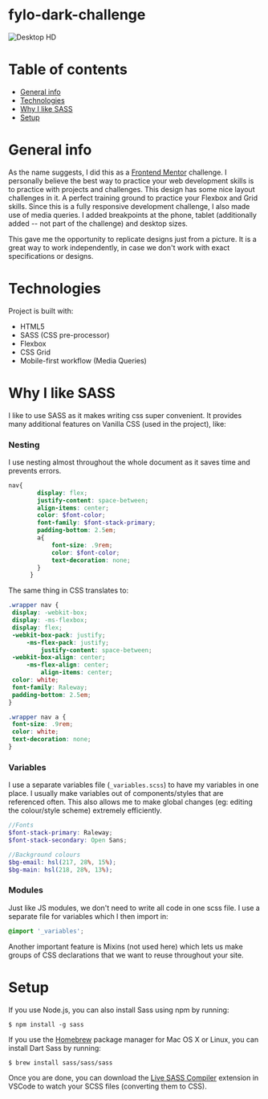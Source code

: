 # fylo-dark-challenge

![Desktop HD](https://user-images.githubusercontent.com/16800201/155210669-51739b80-e6a3-45a8-84ed-099d6cffbb18.png)


# Table of contents
* [General info](#general-info)
* [Technologies](#technologies)
* [Why I like SASS](#why-i-like-sass)
* [Setup](#setup)

# General info
As the name suggests, I did this as a [Frontend Mentor](https://www.frontendmentor.io/challenges) challenge. I personally believe the best way to practice your web development skills is to practice with projects and challenges. This design has some nice layout challenges in it. A perfect training ground to practice your Flexbox and Grid skills. Since this is a fully responsive development challenge, I also made use of media queries. I added breakpoints at the phone, tablet (additionally added -- not part of the challenge) and desktop sizes.

This gave me the opportunity to replicate designs just from a picture. It is a great way to work independently, in case we don't work with exact specifications or designs.

# Technologies
Project is built with:
- HTML5 
- SASS (CSS pre-processor)
- Flexbox
- CSS Grid
- Mobile-first workflow (Media Queries)

# Why I like SASS
I like to use SASS as it makes writing css super convenient. It provides many additional features on Vanilla CSS (used in the project), like:

### Nesting
I use nesting almost throughout the whole document as it saves time and prevents errors.

```scss
nav{
        display: flex;
        justify-content: space-between;
        align-items: center;
        color: $font-color;
        font-family: $font-stack-primary;
        padding-bottom: 2.5em;
        a{
            font-size: .9rem;
            color: $font-color;
            text-decoration: none;
        }
      }
 ``` 
 The same thing in CSS translates to:
 ```css
 .wrapper nav {
  display: -webkit-box;
  display: -ms-flexbox;
  display: flex;
  -webkit-box-pack: justify;
      -ms-flex-pack: justify;
          justify-content: space-between;
  -webkit-box-align: center;
      -ms-flex-align: center;
          align-items: center;
  color: white;
  font-family: Raleway;
  padding-bottom: 2.5em;
}

.wrapper nav a {
  font-size: .9rem;
  color: white;
  text-decoration: none;
}
```
### Variables
I use a separate variables file (```_variables.scss```) to have my variables in one place. I usually make variables out of components/styles that are referenced often. This also allows me to make global changes (eg: editing the colour/style scheme) extremely efficiently.

```scss
//Fonts
$font-stack-primary: Raleway;
$font-stack-secondary: Open Sans;

//Background colours
$bg-email: hsl(217, 28%, 15%);
$bg-main: hsl(218, 28%, 13%);
```
### Modules
Just like JS modules, we don't need to write all code in one scss file. I use a separate file for variables which I then import in:
```scss
@import '_variables';
```

Another important feature is Mixins (not used here) which lets us make groups of CSS declarations that we want to reuse throughout your site.


# Setup
If you use Node.js, you can also install Sass using npm by running:

```
$ npm install -g sass
```

If you use the [Homebrew](https://brew.sh/) package manager for Mac OS X or Linux, you can install Dart Sass by running:

```
$ brew install sass/sass/sass
```
Once you are done, you can download the [Live SASS Compiler](https://marketplace.visualstudio.com/items?itemName=ritwickdey.live-sass) extension in VSCode to watch your SCSS files (converting them to CSS).
